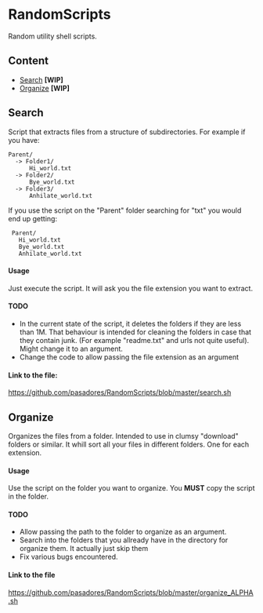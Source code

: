 # RandomScripts
Random utility shell scripts. 


## Content
* [Search](#search)  **[WIP]**
* [Organize](#organize) **[WIP]**


## Search
Script that extracts files from a structure of subdirectories. For example if you have: 

    Parent/
      -> Folder1/
          Hi_world.txt
      -> Folder2/
          Bye_world.txt
      -> Folder3/
          Anhilate_world.txt
      
 If you use the script on the "Parent" folder searching for "txt" you would end up getting:
 
     Parent/
       Hi_world.txt
       Bye_world.txt
       Anhilate_world.txt

#### Usage
Just execute the script. It will ask you the file extension you want to extract. 

#### TODO
* In the current state of the script, it deletes the folders if they are less than 1M. That behaviour is intended for cleaning
the folders in case that they contain junk. (For example "readme.txt" and urls not quite useful). Might change it to an argument. 
* Change the code to allow passing the file extension as an argument
#### Link to the file: 
<https://github.com/pasadores/RandomScripts/blob/master/search.sh>

## Organize
Organizes the files from a folder. Intended to use in clumsy "download" folders or similar. It whill sort all your files in different folders.
One for each extension. 
#### Usage
Use the script on the folder you want to organize. You **MUST** copy the script in the folder. 

#### TODO
* Allow passing the path to the folder to organize as an argument. 
* Search into the folders that you allready have in the directory for organize them. It actually just skip them 
* Fix various bugs encountered. 

#### Link to the file
<https://github.com/pasadores/RandomScripts/blob/master/organize_ALPHA.sh>

